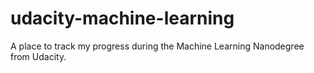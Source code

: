 # udacity-machine-learning
A place to track my progress during the Machine Learning Nanodegree from Udacity.

